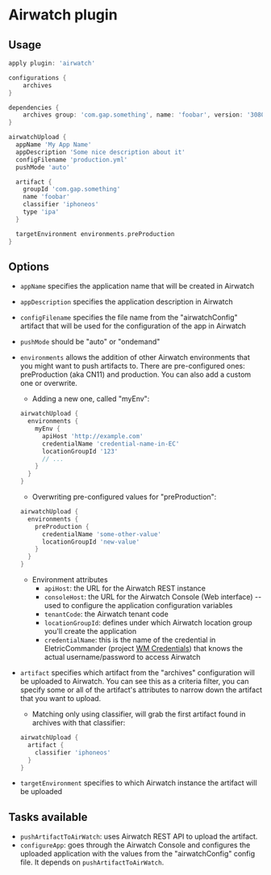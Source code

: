 Airwatch plugin
===============

## Usage

```groovy
apply plugin: 'airwatch'

configurations {
    archives
}

dependencies {
    archives group: 'com.gap.something', name: 'foobar', version: '30806', configuration: 'archives'
}

airwatchUpload {
  appName 'My App Name'
  appDescription 'Some nice description about it'
  configFilename 'production.yml'
  pushMode 'auto'

  artifact {
    groupId 'com.gap.something'
    name 'foobar'
    classifier 'iphoneos'
    type 'ipa'
  }

  targetEnvironment environments.preProduction
}
```


## Options

* `appName` specifies the application name that will be created in Airwatch
* `appDescription` specifies the application description in Airwatch
* `configFilename` specifies the file name from the "airwatchConfig" artifact that will be used for the configuration of the app in Airwatch
* `pushMode` should be "auto" or "ondemand"
* `environments` allows the addition of other Airwatch environments that you might want to push artifacts to. There are pre-configured ones: preProduction (aka CN11) and production. You can also add a custom one or overwrite.
   * Adding a new one, called "myEnv":

   ```groovy
   airwatchUpload {
     environments {
       myEnv {
         apiHost 'http://example.com'
         credentialName 'credential-name-in-EC'
         locationGroupId '123'
         // ...
       }
     }
   }
   ```
   * Overwriting pre-configured values for "preProduction":

    ```groovy
    airwatchUpload {
      environments {
        preProduction {
          credentialName 'some-other-value'
          locationGroupId 'new-value'
        }
      }
    }
    ```

    * Environment attributes
        * `apiHost`: the URL for the Airwatch REST instance
        * `consoleHost`: the URL for the Airwatch Console (Web interface) -- used to configure the application configuration variables
        * `tenantCode`: the Airwatch tenant code
        * `locationGroupId`: defines under which Airwatch location group you'll create the application
        * `credentialName`: this is the name of the credential in EletricCommander (project [WM Credentials](https://commander.gapinc.dev/commander/link/projectDetails/projects/WM%20Credentials?objectId=project-85a02ed1-42a2-11e4-a559-00505625f614&filterName0=projectsPageSearch&filterDepth=1&tabGroup=credentialsHeader&s=Projects)) that knows the actual username/password to access Airwatch

* `artifact` specifies which artifact from the "archives" configuration will be uploaded to Airwatch. You can see this as a criteria filter, you can specify some or all of the artifact's attributes to narrow down the artifact that you want to upload.
    * Matching only using classifier, will grab the first artifact found in archives with that classifier:

    ```groovy
    airwatchUpload {
      artifact {
        classifier 'iphoneos'
      }
    }
    ```
* `targetEnvironment` specifies to which Airwatch instance the artifact will be uploaded

## Tasks available

* `pushArtifactToAirWatch`: uses Airwatch REST API to upload the artifact.
* `configureApp`: goes through the Airwatch Console and configures the uploaded application with the values from the "airwatchConfig" config file. It depends on `pushArtifactToAirWatch`.

